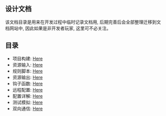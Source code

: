 ## 设计文档
该文档目录是用来在开发过程中临时记录文档用, 后期完善后会全部整理迁移到文档网站中, 因此如果是非开发者玩家, 这里可不必关注。

## 目录
- 项目构建: <a href="./build.md">Here</a>
- 资源输入: <a href="./inend-dev.md">Here</a>
- 规则脚本: <a href="./rule-dev.md">Here</a>
- 资源输出: <a href="./outend-dev.md">Here</a>
- 钩子函数: <a href="./hook-dev.md">Here</a>
- 远程配置: <a href="./remote-config.md">Here</a>
- 配置详解: <a href="./rulex-conf.md">Here</a>
- 测试模拟: <a href="./test-dev.md">Here</a>
- 双向通信: <a href="./control.md">Here</a>
